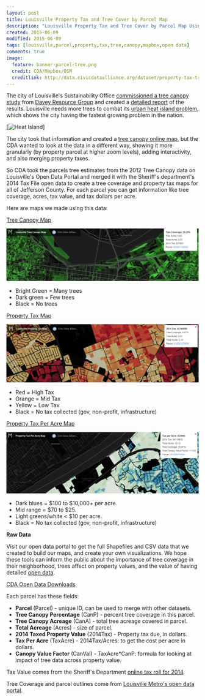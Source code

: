 ```yaml
---
layout: post
title: Louisville Property Tax and Tree Cover by Parcel Map
description: "Louisville Property Tax and Tree Cover by Parcel Map Using Metro Open Data and Mapbox"
created: 2015-06-09
modified: 2015-06-09
tags: [louisville,parcel,property,tax,tree,canopy,mapbox,open data]
comments: true
image:
  feature: banner-parcel-tree.png
  credit: CDA/Mapbox/OSM
  creditlink: http://data.civicdataalliance.org/dataset/property-tax-tree-cover-parcel
---
```

<script async src="//platform.twitter.com/widgets.js" charset="utf-8"></script>

The city of Louisville's Sustainability Office [commissioned a tree canopy study](https://louisvilleky.gov/government/sustainability/tree-canopy-assessment) from [Davey Resource Group](http://www.davey.com/davey-resource-group/) and created a [detailed report](https://louisvilleky.gov/sites/default/files/sustainability/pdf_files/louisvilleutcreport-24march2015.pdf) of the results.  Louisville needs more trees to combat its [urban heat island problem](https://louisvilleky.gov/government/sustainability/urban-heat-island-project), which shows the city having the fastest growing problem in the nation. 

[![Heat Island](https://louisvilleky.gov/sites/default/files/sustainability/site_images/urban_heat_island_top_20_most_rapidly_growing_cities.png)]

The city took that information and created a [tree canopy online map](https://www.cartotronics.com/UTC_Viewer_Louisville/), but the CDA wanted to look at the data in a different way, showing it more granularly (by property parcel at higher zoom levels), adding interactivity, and also merging property taxes.

So CDA took the parcels tree estimates from the 2012 Tree Canopy data on Louisville's Open Data Portal and merged it with the Sheriff's department's 2014 Tax File open data to create a tree coverage and property tax maps for all of Jefferson County.  For each parcel you can get information like tree coverage, acres, tax value, and tax dollars per acre.

Here are maps we made using this data:

[Tree Canopy Map](http://bit.ly/TreeCanopyVille)

[![Tree Map](/images/screenshot-canopy-tree.png)](http://bit.ly/TreeCanopyVille)

- Bright Green = Many trees
- Dark green = Few trees
- Black = No trees


[Property Tax Map](http://bit.ly/PropertyTaxVille)

[![Tax Map](/images/screenshot-canopy-tax.png)](http://bit.ly/PropertyTaxVille)

- Red = High Tax
- Orange = Mid Tax
- Yellow = Low Tax
- Black = No tax collected (gov, non-profit, infrastructure)


[Property Tax Per Acre Map](http://bit.ly/TaxPerAcreVille)

[![Acre Map](/images/screenshot-canopy-acre.png)](http://bit.ly/TaxPerAcreVille)

- Dark blues = $100 to $10,000+ per acre.
- Mid range = $70 to $25.
- Light greens/white < $10 per acre.
- Black = No tax collected (gov, non-profit, infrastructure)

**Raw Data**

Visit our open data portal to get the full Shapefiles and CSV data that we created to build our maps, and create your own visualizations.  We hope these tools can inform the public about the importance of tree coverage in their neighborhood, trees affect on property values, and the value of having detailed [open data](http://data.louisvilleky.gov/).

[CDA Open Data Downloads](http://data.civicdataalliance.org/dataset/property-tax-tree-cover-parcel)

Each parcel has these fields:

- **Parcel** (Parcel) - unique ID, can be used to merge with other datasets.
- **Tree Canopy Percentage** (CanP) - percent tree coverage in this parcel.
- **Tree Canopy Acreage** (CanA) - total tree acreage covered in parcel.
- **Total Acreage** (Acres) - size of parcel.
- **2014 Taxed Property Value** (2014Tax) - Property tax due, in dollars.
- **Tax Per Acre** (TaxAcre) - 2014Tax/Acres: to get the cost per acre in dollars.
- **Canopy Value Factor** (CanVal) - TaxAcre*CanP: formula for looking at impact of tree data across property value.

Tax Value comes from the Sheriff's Department [online tax roll for 2014](http://www.jcsoky.org/download/taxfiledownloads.htm).

Tree Coverage and parcel outlines come from [Louisville Metro's open data portal](http://portal.louisvilleky.gov/dataset/utcdata).

